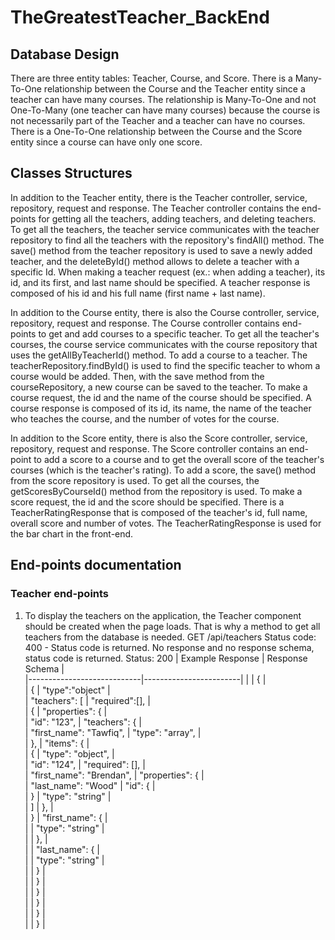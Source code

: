 # TheGreatestTeacher_BackEnd

## Database Design 
There are three entity tables: Teacher, Course, and Score.
There is a Many-To-One relationship between the Course and the Teacher entity since a teacher can have many courses.
The relationship is Many-To-One and not One-To-Many (one teacher can have many courses) because the course is not necessarily part of the Teacher and a teacher can have no courses.
There is a One-To-One relationship between the Course and the Score entity since a course can have only one score. 

## Classes Structures
In addition to the Teacher entity, there is the Teacher controller, service, repository, request and response.
The Teacher controller contains the end-points for getting all the teachers, adding teachers, and deleting teachers.
To get all the teachers, the teacher service communicates with the teacher repository to find all the teachers with the repository's findAll() method.
The save() method from the teacher repository is used to save a newly added teacher, and the deleteById() method allows to delete a teacher with a specific Id.
When making a teacher request (ex.: when adding a teacher), its id, and its first, and last name should be specified. A teacher response is composed of his id and his full name (first name + last name).

In addition to the Course entity, there is also the Course controller, service, repository, request and response.
The Course controller contains end-points to get and add courses to a specific teacher.
To get all the teacher's courses, the course service communicates with the course repository that uses the getAllByTeacherId() method. 
To add a course to a teacher. The teacherRepository.findById() is used to find the specific teacher to whom a course would be added. Then, with the save method from the courseRepository, a new course can be saved to the teacher.
To make a course request, the id and the name of the course should be specified. A course response is composed of its id, its name, the name of the teacher who teaches the course, and the number of votes for the course.

In addition to the Score entity, there is also the Score controller, service, repository, request and response.
The Score controller contains an end-point to add a score to a course and to get the overall score of the teacher's courses (which is the teacher's rating).
To add a score, the save() method from the score repository is used. To get all the courses, the getScoresByCourseId() method from the repository is used.
To make a score request, the id and the score should be specified. There is a TeacherRatingResponse that is composed of the teacher's id, full name, overall score and number of votes.
The TeacherRatingResponse is used for the bar chart in the front-end.

## End-points documentation
### Teacher end-points
1. To display the teachers on the application, the Teacher component should be created when the page loads. That is why a method to get all teachers from the database is needed.
GET /api/teachers
Status code: 400 - Status code is returned.
No response and no response schema, status code is returned.
Status: 200
   | Example Response           | Response Schema        |  
   |----------------------------|------------------------|
   |                            | {                      |  
   | {                          |  "type":"object"       |  
   |  "teachers": [             |  "required":[],        |   
   |  {                         |  "properties": {       |   
   |   "id": "123",             |   "teachers": {        |  
   |   "first_name": "Tawfiq",  |    "type": "array",    |   
   |  },                        |    "items": {          |   
   |  {                         |     "type": "object",  |   
   |   "id": "124",             |     "required": [],    |  
   |   "first_name": "Brendan", |     "properties": {    |   
   |   "last_name": "Wood"      |      "id": {           |   
   | }                          |       "type": "string" |   
   | ]                          |      },                |  
   | }                          |     "first_name": {    |   
   |                            |      "type": "string"  |   
   |                            |     },                 |  
   |                            |      "last_name": {    |   
   |                            |      "type": "string"  |   
   |                            |      }                 |  
   |                            |     }                  |   
   |                            |    }                   |   
   |                            |   }                    |   
   |                            |  }                     |   
   |                            | }                      |   
